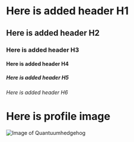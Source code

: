 # Here is added header H1
## Here is added header H2
### Here is added header H3
#### Here is added header H4
##### Here is added header H5
###### Here is added header H6

# Here is profile image
![Image of Quantuumhedgehog](https://avatars.githubusercontent.com/u/165368789?s=400&u=cf4b9a034ea81f6c943239dc9d689f091095f587&v=4)
